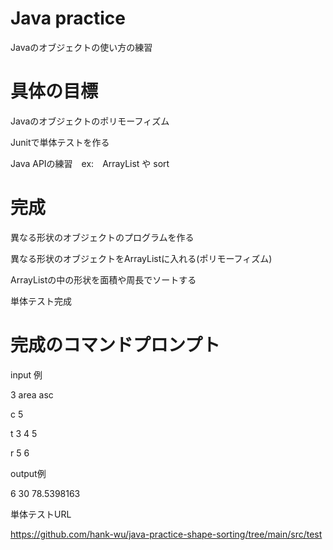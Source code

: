 # Java practice
Javaのオブジェクトの使い方の練習

# 具体の目標
Javaのオブジェクトのポリモーフィズム

Junitで単体テストを作る

Java APIの練習　ex:　ArrayList や sort

# 完成
異なる形状のオブジェクトのプログラムを作る

異なる形状のオブジェクトをArrayListに入れる(ポリモーフィズム)

ArrayListの中の形状を面積や周長でソートする

単体テスト完成

# 完成のコマンドプロンプト
input 例

3 area asc

c 5

t 3 4 5

r 5 6

output例

6 30 78.5398163

単体テストURL

https://github.com/hank-wu/java-practice-shape-sorting/tree/main/src/test
      


